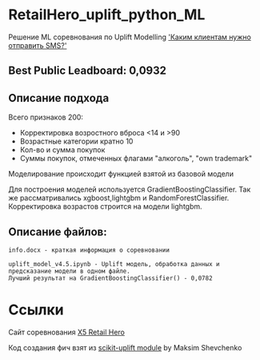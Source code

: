 # RetailHero_uplift_python_ML
Решение ML соревнования по Uplift Modelling ['Каким клиентам нужно отправить SMS?'](https://retailhero.ai/c/uplift_modeling/overview)

## Best Public Leadboard: 0,0932

## Описание подхода

Всего признаков 200:
  * Корректировка возростного вброса <14 и >90 
  * Возрастные категории кратно 10
  * Кол-во и сумма покупок
  * Суммы покупок, отмеченных флагами "алкоголь", "own trademark"

Моделирование происходит функцией взятой из базовой модели

Для построения моделей используется GradientBoostingClassifier. Так же рассматривались xgboost,lightgbm и RandomForestClassifier. Корректировка возрастов строится на модели lightgbm.

## Описание файлов:

	info.docx - краткая информация о соревновании

	uplift_model_v4.5.ipynb - Uplift модель, обработка данных и предсказание модели в одном файле. 
	Лучший результат на GradientBoostingClassifier() - 0,0782 






# Ссылки

Cайт соревнования  [X5 Retail Hero](retailhero.ai/c/uplift_modeling/overview)

Код создания фич взят из [scikit-uplift module](https://github.com/maks-sh/scikit-uplift/) by Maksim Shevchenko
